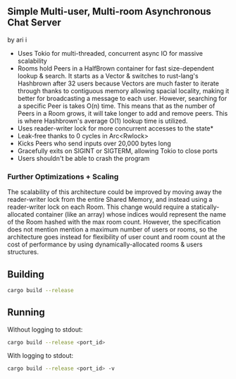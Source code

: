 ## Simple Multi-user, Multi-room Asynchronous Chat Server
by ari i

+ Uses Tokio for multi-threaded, concurrent async IO for massive scalability
+ Rooms hold Peers in a HalfBrown container for fast size-dependent lookup & 
  search. It starts as a Vector & switches to rust-lang's Hashbrown after 32 
  users because Vectors are much faster to iterate through thanks to 
  contiguous memory allowing spacial locality, making it better for 
  broadcasting a message to each user. However, searching for a specific Peer 
  is takes O(n) time. This means that as the number of Peers in a Room grows, 
  it will take longer to add and remove peers. This is where Hashbrown's average 
  O(1) lookup time is utilized.
+ Uses reader-writer lock for more concurrent accesses to the state*
+ Leak-free thanks to 0 cycles in Arc<Rwlock<T>>
+ Kicks Peers who send inputs over 20,000 bytes long
+ Gracefully exits on SIGINT or SIGTERM, allowing Tokio to close ports
+ Users shouldn't be able to crash the program

### Further Optimizations + Scaling
The scalability of this architecture could be improved by moving away the 
reader-writer lock from the entire Shared Memory, and instead using a 
reader-writer lock on each Room. This change would require a statically-allocated
container (like an array) whose indices would represent the name of the Room hashed 
with the max room count. However, the specification does not mention
mention a maximum number of users or rooms, so the architecture goes instead for
flexibility of user count and room count at the cost of performance by using 
dynamically-allocated rooms & users structures.

## Building
```sh
cargo build --release
```

## Running
Without logging to stdout:
```sh
cargo build --release <port_id>
```
With logging to stdout:
```sh
cargo build --release <port_id> -v
```
